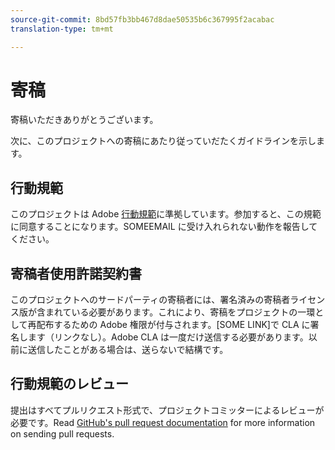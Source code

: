 ```yaml
---
source-git-commit: 8bd57fb3bb467d8dae50535b6c367995f2acabac
translation-type: tm+mt

---
```

# 寄稿

寄稿いただきありがとうございます。

次に、このプロジェクトへの寄稿にあたり従っていだたくガイドラインを示します。

## 行動規範

このプロジェクトは Adobe [行動規範](https://git.corp.adobe.com/OpenSourceAdvisoryBoard/starter-repo/blob/master/CODE_OF_CONDUCT.md)に準拠しています。参加すると、この規範に同意することになります。SOMEEMAIL に受け入れられない動作を報告してください。

## 寄稿者使用許諾契約書

このプロジェクトへのサードパーティの寄稿者には、署名済みの寄稿者ライセンス版が含まれている必要があります。これにより、寄稿をプロジェクトの一環として再配布するための Adobe 権限が付与されます。[SOME LINK]で CLA に署名します（リンクなし）。Adobe CLA は一度だけ送信する必要があります。以前に送信したことがある場合は、送らないで結構です。

## 行動規範のレビュー

提出はすべてプルリクエスト形式で、プロジェクトコミッターによるレビューが必要です。Read [GitHub's pull request documentation](https://help.github.com/articles/about-pull-requests/) for more information on sending pull requests.
